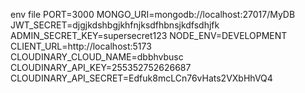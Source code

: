 env file 
PORT=3000 MONGO_URI=mongodb://localhost:27017/MyDB JWT_SECRET=djgjkdshbgjkhfnjksdfhbnsjkdfsdhjfk ADMIN_SECRET_KEY=supersecret123 NODE_ENV=DEVELOPMENT CLIENT_URL=http://localhost:5173 CLOUDINARY_CLOUD_NAME=dbbhvbusc CLOUDINARY_API_KEY=255352752626687 CLOUDINARY_API_SECRET=Edfuk8mcLCn76vHats2VXbHhVQ4
